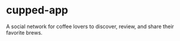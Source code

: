 # cupped-app
A social network for coffee lovers to discover, review, and share their favorite brews.
